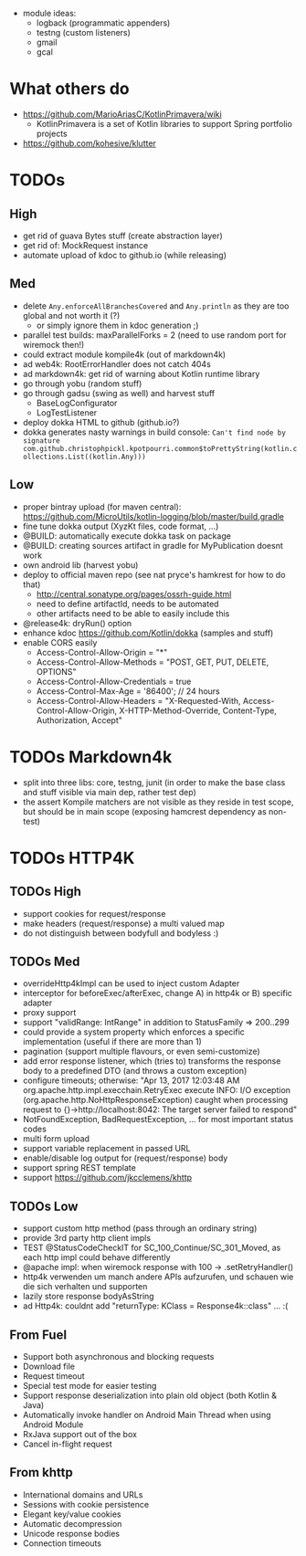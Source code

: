 
* module ideas:
    * logback (programmatic appenders)
    * testng (custom listeners)
    * gmail
    * gcal

# What others do

* https://github.com/MarioAriasC/KotlinPrimavera/wiki
    * KotlinPrimavera is a set of Kotlin libraries to support Spring portfolio projects
* https://github.com/kohesive/klutter

# TODOs

## High
* get rid of guava Bytes stuff (create abstraction layer)
* get rid of: MockRequest instance
* automate upload of kdoc to github.io (while releasing)

## Med
* delete `Any.enforceAllBranchesCovered` and `Any.println` as they are too global and not worth it (?)
    * or simply ignore them in kdoc generation ;)
* parallel test builds: maxParallelForks = 2 (need to use random port for wiremock then!)
* could extract module kompile4k (out of markdown4k)
* ad web4k: RootErrorHandler does not catch 404s
* ad markdown4k: get rid of warning about Kotlin runtime library
* go through yobu (random stuff)
* go through gadsu (swing as well) and harvest stuff
    * BaseLogConfigurator
    * LogTestListener
* deploy dokka HTML to github (github.io?)
* dokka generates nasty warnings in build console: `Can't find node by signature com.github.christophpickl.kpotpourri.common$toPrettyString(kotlin.collections.List((kotlin.Any)))`

## Low

* proper bintray upload (for maven central): https://github.com/MicroUtils/kotlin-logging/blob/master/build.gradle
* fine tune dokka output (XyzKt files, code format, ...)
* @BUILD: automatically execute dokka task on package
* @BUILD: creating sources artifact in gradle for MyPublication doesnt work
* own android lib (harvest yobu)
* deploy to official maven repo (see nat pryce's hamkrest for how to do that)
    * http://central.sonatype.org/pages/ossrh-guide.html
    * need to define artifactId, needs to be automated
    * other artifacts need to be able to easily include this
* @release4k: dryRun() option
* enhance kdoc https://github.com/Kotlin/dokka (samples and stuff)
* enable CORS easily 
    * Access-Control-Allow-Origin = "*"
    * Access-Control-Allow-Methods = "POST, GET, PUT, DELETE, OPTIONS"
    * Access-Control-Allow-Credentials = true
    * Access-Control-Max-Age = '86400'; // 24 hours
    * Access-Control-Allow-Headers = "X-Requested-With, Access-Control-Allow-Origin, X-HTTP-Method-Override, Content-Type, Authorization, Accept"


# TODOs Markdown4k

* split into three libs: core, testng, junit (in order to make the base class and stuff visible via main dep, rather test dep)
* the assert Kompile matchers are not visible as they reside in test scope, but should be in main scope (exposing hamcrest dependency as non-test)

# TODOs HTTP4K

## TODOs High

* support cookies for request/response
* make headers (request/response) a multi valued map
* do not distinguish between bodyfull and bodyless :)

## TODOs Med

* overrideHttp4kImpl can be used to inject custom Adapter
* interceptor for beforeExec/afterExec, change A) in http4k or B) specific adapter
* proxy support
* support "validRange: IntRange" in addition to StatusFamily => 200..299
* could provide a system property which enforces a specific implementation (useful if there are more than 1)
* pagination (support multiple flavours, or even semi-customize)
* add error response listener, which (tries to) transforms the response body to a predefined DTO (and throws a custom exception)
* configure timeouts; otherwise: "Apr 13, 2017 12:03:48 AM org.apache.http.impl.execchain.RetryExec execute INFO: I/O exception (org.apache.http.NoHttpResponseException) caught when processing request to {}->http://localhost:8042: The target server failed to respond"
* NotFoundException, BadRequestException, ... for most important status codes
* multi form upload
* support variable replacement in passed URL
* enable/disable log output for (request/response) body
* support spring REST template
* support https://github.com/jkcclemens/khttp

## TODOs Low

* support custom http method (pass through an ordinary string)
* provide 3rd party http client impls
* TEST @StatusCodeCheckIT for SC_100_Continue/SC_301_Moved, as each http impl could behave differently
* @apache impl: when wiremock response with 100 -> .setRetryHandler()
* http4k verwenden um manch andere APIs aufzurufen, und schauen wie die sich verhalten und supporten
* lazily store response bodyAsString
* ad Http4k: couldnt add "returnType: KClass<R> = Response4k::class" ... :(

## From Fuel

- Support both asynchronous and blocking requests
- Download file
- Request timeout
- Special test mode for easier testing
- Support response deserialization into plain old object (both Kotlin & Java)
- Automatically invoke handler on Android Main Thread when using Android Module
- RxJava support out of the box
- Cancel in-flight request

## From khttp

- International domains and URLs
- Sessions with cookie persistence
- Elegant key/value cookies
- Automatic decompression
- Unicode response bodies
- Connection timeouts
